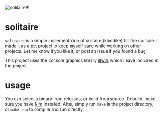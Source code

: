 ![solitaire!!!](https://github.com/spsandwichman/blob/main/img/solitairebanner.png)

# solitaire
`solitaire` is a simple implementation of solitaire (klondike) for the console. I made it as a pet project to keep myself sane while working on other projects. Let me know if you like it, or post an issue if you found a bug! 

This project uses the console graphics library [illwill](https://github.com/johnnovak/illwill/), which I have included in the project.

# usage
You can select a binary from releases, or build from source. To build, make sure you have [Nim](https://nim-lang.org/) installed. After, simply run `make` in the project directory, or `make run` to compile and run directly.
